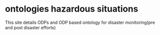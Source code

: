 # ontologies hazardous situations
This site details ODPs and ODP based ontology for disaster monitoring(pre and post disaster efforts)
